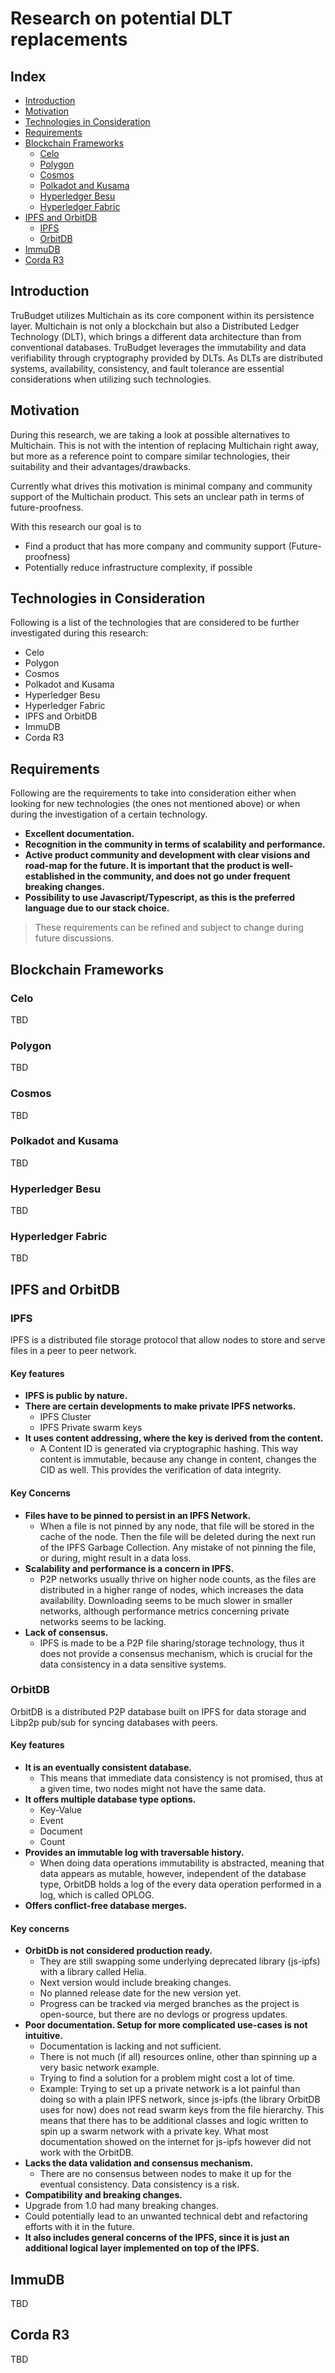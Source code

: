 # Research on potential DLT replacements
## Index
- [Introduction](#introduction)
- [Motivation](#motivation)
- [Technologies in Consideration](#technologies-in-consideration)
- [Requirements](#requirements)
- [Blockchain Frameworks](#blockchain-frameworks)
  - [Celo](#celo)
  - [Polygon](#polygon)
  - [Cosmos](#cosmos)
  - [Polkadot and Kusama](#polkadot-and-kusama)
  - [Hyperledger Besu](#hyperledger-besu)
  - [Hyperledger Fabric](#hyperledger-fabric)
- [IPFS and OrbitDB](#ipfs-and-orbitdb)
  - [IPFS](#ipfs)
  - [OrbitDB](#orbitdb)
- [ImmuDB](#immudb)
- [Corda R3](#corda-r3)
## Introduction

TruBudget utilizes Multichain as its core component within its persistence layer. Multichain is not only a blockchain but also a Distributed Ledger Technology (DLT), which brings a different data architecture than from conventional databases. TruBudget leverages the immutability and data verifiability through cryptography provided by DLTs. As DLTs are distributed systems, availability, consistency, and fault tolerance are essential considerations when utilizing such technologies.

## Motivation

During this research, we are taking a look at possible alternatives to Multichain. This is not with the intention of replacing Multichain right away, but more as a reference point to compare similar technologies, their suitability and their advantages/drawbacks.

Currently what drives this motivation is minimal company and community support of the Multichain product. This sets an unclear path in terms of future-proofness.

With this research our goal is to

- Find a product that has more company and community support (Future-proofness)
- Potentially reduce infrastructure complexity, if possible

## Technologies in Consideration
Following is a list of the technologies that are considered to be further investigated during this research:

- Celo
- Polygon
- Cosmos
- Polkadot and Kusama
- Hyperledger Besu
- Hyperledger Fabric
- IPFS and OrbitDB
- ImmuDB
- Corda R3

## Requirements
Following are the requirements to take into consideration either when looking for new technologies (the ones not mentioned above) or when during the investigation of a certain technology.

- **Excellent documentation.**
- **Recognition in the community in terms of scalability and performance.**
- **Active product community and development with clear visions and road-map for the future. It is important that the product is well-established in the community, and does not go under frequent breaking changes.**
- **Possibility to use Javascript/Typescript, as this is the preferred language due to our stack choice.**

> These requirements can be refined and subject to change during future discussions.

## Blockchain Frameworks
### Celo
TBD

### Polygon
TBD

### Cosmos
TBD

### Polkadot and Kusama
TBD

### Hyperledger Besu
TBD

### Hyperledger Fabric
TBD

## IPFS and OrbitDB
### IPFS
IPFS is a distributed file storage protocol that allow nodes to store and serve files in a peer to peer network.

#### Key features
- **IPFS is public by nature.**
- **There are certain developments to make private IPFS networks.**
  - IPFS Cluster
  - IPFS Private swarm keys
- **It uses content addressing, where the key is derived from the content.**
  - A Content ID is generated via cryptographic hashing. This way content is immutable, because any change in content, changes the CID as well. This provides the verification of data integrity.

#### Key Concerns
- **Files have to be pinned to persist in an IPFS Network.**
  - When a file is not pinned by any node, that file will be stored in the cache of the node. Then the file will be deleted during the next run of the IPFS Garbage Collection. Any mistake of not pinning the file, or during, might result in a data loss.
- **Scalability and performance is a concern in IPFS.**
  - P2P networks usually thrive on higher node counts, as the files are distributed in a higher range of nodes, which increases the data availability. Downloading seems to be much slower in smaller networks, although performance metrics concerning private networks seems to be lacking.
- **Lack of consensus.**
  - IPFS is made to be a P2P file sharing/storage technology, thus it does not provide a consensus mechanism, which is crucial for the data consistency in a data sensitive systems.

### OrbitDB
OrbitDB is a distributed P2P database built on IPFS for data storage and Libp2p pub/sub for syncing databases with peers.

#### Key features
- **It is an eventually consistent database.**
  - This means that immediate data consistency is not promised, thus at a given time, two nodes might not have the same data.
- **It offers multiple database type options.**
  - Key-Value
  - Event
  - Document
  - Count
- **Provides an immutable log with traversable history.**
  - When doing data operations immutability is abstracted, meaning that data appears as mutable, however, independent of the database type, OrbitDB holds a log of the every data operation performed in a log, which is called OPLOG.
- **Offers conflict-free database merges.**

#### Key concerns

- **OrbitDb is not considered production ready.**
  - They are still swapping some underlying deprecated library (js-ipfs) with a library called Helia.
  - Next version would include breaking changes. 
  - No planned release date for the new version yet. 
  - Progress can be tracked via merged branches as the project is open-source, but there are no devlogs or progress updates.
- **Poor documentation. Setup for more complicated use-cases is not intuitive.**
  - Documentation is lacking and not sufficient.
  - There is not much (if all) resources online, other than spinning up a very basic network example.
  - Trying to find a solution for a problem might cost a lot of time.
  - Example: Trying to set up a private network is a lot painful than doing so with a plain IPFS network, since js-ipfs (the library OrbitDB uses for now) does not read swarm keys from the file hierarchy. This means that there has to be additional classes and logic written to spin up a swarm network with a private key. What most documentation showed on the internet for js-ipfs however did not work with the OrbitDB.
- **Lacks the data validation and consensus mechanism.**
  - There are no consensus between nodes to make it up for the eventual consistency. Data consistency is a risk.
- **Compatibility and breaking changes.**
 - Upgrade from 1.0 had many breaking changes.
 - Could potentially lead to an unwanted technical debt and refactoring efforts with it in the future.
- **It also includes general concerns of the IPFS, since it is just an additional logical layer implemented on top of the IPFS.**

## ImmuDB

TBD

## Corda R3
TBD